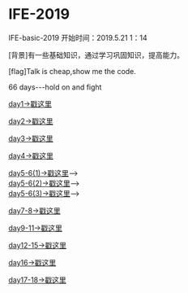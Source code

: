 # IFE-2019
IFE-basic-2019
开始时间：2019.5.21   1：14

[背景]有一些基础知识，通过学习巩固知识，提高能力。

[flag]Talk is cheap,show me the code.  

66 days---hold on and fight

[day1->戳这里](https://nature68c.github.io/IFE-2019/day1/day1.html)

[day2->戳这里](https://nature68c.github.io/IFE-2019/day2/day2-resume.html)

[day3->戳这里](https://nature68c.github.io/IFE-2019/day3/resume.html)

[day4->戳这里](https://nature68c.github.io/IFE-2019/day4/day4.html)

[day5-6(1)->戳这里](https://nature68c.github.io/IFE-2019/day5/resume1.html)-->        
[day5-6(2)->戳这里](https://nature68c.github.io/IFE-2019/day5/resume2.html)-->      
[day5-6(3)->戳这里](https://nature68c.github.io/IFE-2019/day5/resume3.html)-->


[day7-8->戳这里](https://nature68c.github.io/IFE-2019/day7-8/ife-index.html)

[day9-11->戳这里](https://nature68c.github.io/IFE-2019/day9-11/index.html)

[day12-15->戳这里](https://nature68c.github.io/Arts-festival/SUSE-Arts-festival/index.html)

[day16->戳这里](https://nature68c.github.io/IFE-2019/day16/number.html)

[day17-18->戳这里](https://nature68c.github.io/IFE-2019/day17-18/caculate.html)

